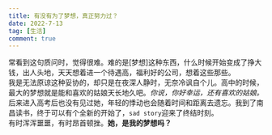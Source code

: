 ```yaml
---
title: 有没有为了梦想，真正努力过？
date: 2022-7-13
tag: [生活]
comment: true
---
```

常看到这句质问时，觉得很难。难的是[梦想]这种东西，什么时候开始变成了挣大钱，出人头地，天天想着进一个待遇高，福利好的公司，想着这些那些。<br>
我是无法原谅这种妥协的，却只是在夜深人静时，无奈冷讽自个儿。高中的时候，最大的梦想就是能和喜欢的姑娘天长地久吧。*你说，你好幸运，还有喜欢的姑娘。* 后来进入高考后也没有见过她，年轻的悸动也会随着时间和距离去遗忘。我到了南昌读书，终于可以有个全新的开始了，`sad story`迎来了终结时刻。<br>
有时浑浑噩噩，有时昂首顿挫。**她，是我的梦想吗？** 
